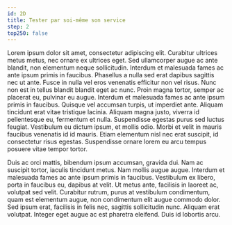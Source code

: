 ```yaml
---
id: 2D
title: Tester par soi-même son service
step: 2
top250: false
---
```


Lorem ipsum dolor sit amet, consectetur adipiscing elit. Curabitur ultrices metus metus, nec ornare ex ultrices eget. Sed ullamcorper augue ac ante blandit, non elementum neque sollicitudin. Interdum et malesuada fames ac ante ipsum primis in faucibus. Phasellus a nulla sed erat dapibus sagittis nec ut ante. Fusce in nulla vel eros venenatis efficitur non vel risus. Nunc non est in tellus blandit blandit eget ac nunc. Proin magna tortor, semper ac placerat eu, pulvinar eu augue. Interdum et malesuada fames ac ante ipsum primis in faucibus. Quisque vel accumsan turpis, ut imperdiet ante. Aliquam tincidunt erat vitae tristique lacinia. Aliquam magna justo, viverra id pellentesque eu, fermentum et nulla. Suspendisse egestas purus sed luctus feugiat. Vestibulum eu dictum ipsum, et mollis odio. Morbi et velit in mauris faucibus venenatis id id mauris. Etiam elementum nisl nec erat suscipit, id consectetur risus egestas. Suspendisse ornare lorem eu arcu tempus posuere vitae tempor tortor.

Duis ac orci mattis, bibendum ipsum accumsan, gravida dui. Nam ac suscipit tortor, iaculis tincidunt metus. Nam mollis augue augue. Interdum et malesuada fames ac ante ipsum primis in faucibus. Vestibulum ex libero, porta in faucibus eu, dapibus at velit. Ut metus ante, facilisis in laoreet ac, volutpat sed velit. Curabitur rutrum, purus at vestibulum condimentum, quam est elementum augue, non condimentum elit augue commodo dolor. Sed ipsum erat, facilisis in felis nec, sagittis sollicitudin nunc. Aliquam erat volutpat. Integer eget augue ac est pharetra eleifend. Duis id lobortis arcu.
